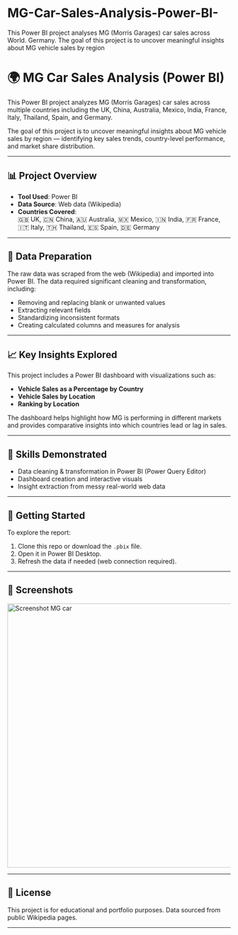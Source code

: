 # MG-Car-Sales-Analysis-Power-BI-
This Power BI project analyses MG (Morris Garages) car sales across World. Germany. The goal of this project is to uncover meaningful insights about MG vehicle sales by region 
# 🌍 MG Car Sales Analysis (Power BI)

This Power BI project analyzes MG (Morris Garages) car sales across multiple countries including the UK, China, Australia, Mexico, India, France, Italy, Thailand, Spain, and Germany.

The goal of this project is to uncover meaningful insights about MG vehicle sales by region — identifying key sales trends, country-level performance, and market share distribution.

---

## 📊 Project Overview

- **Tool Used**: Power BI
- **Data Source**: Web data (Wikipedia)
- **Countries Covered**:  
  🇬🇧 UK, 🇨🇳 China, 🇦🇺 Australia, 🇲🇽 Mexico, 🇮🇳 India, 🇫🇷 France, 🇮🇹 Italy, 🇹🇭 Thailand, 🇪🇸 Spain, 🇩🇪 Germany

---

## 🧹 Data Preparation

The raw data was scraped from the web (Wikipedia) and imported into Power BI. The data required significant cleaning and transformation, including:

- Removing and replacing blank or unwanted values
- Extracting relevant fields 
- Standardizing inconsistent formats
- Creating calculated columns and measures for analysis

---

## 📈 Key Insights Explored

This project includes a Power BI dashboard with visualizations such as:

- **Vehicle Sales as a Percentage by Country**
- **Vehicle Sales by Location**
- **Ranking by Location**

The dashboard helps highlight how MG is performing in different markets and provides comparative insights into which countries lead or lag in sales.

---

## 🧠 Skills Demonstrated

- Data cleaning & transformation in Power BI (Power Query Editor)
- Dashboard creation and interactive visuals
- Insight extraction from messy real-world web data

---

## 🚀 Getting Started

To explore the report:

1. Clone this repo or download the `.pbix` file.
2. Open it in Power BI Desktop.
3. Refresh the data if needed (web connection required).

---

## 📎 Screenshots
<img width="596" alt="Screenshot MG car" src="https://github.com/user-attachments/assets/9f80a575-5616-49d6-ae9c-400645207db7" />





---

## 📝 License

This project is for educational and portfolio purposes. Data sourced from public Wikipedia pages.

---

